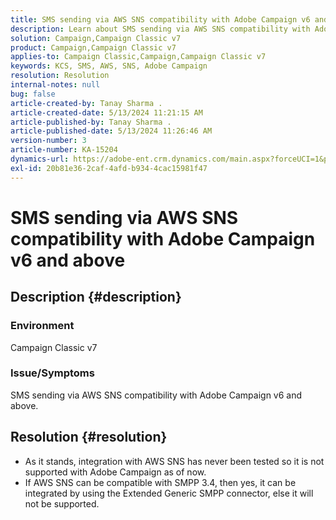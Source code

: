 ```yaml
---
title: SMS sending via AWS SNS compatibility with Adobe Campaign v6 and above
description: Learn about SMS sending via AWS SNS compatibility with Adobe Campaign v6 and above.
solution: Campaign,Campaign Classic v7
product: Campaign,Campaign Classic v7
applies-to: Campaign Classic,Campaign,Campaign Classic v7
keywords: KCS, SMS, AWS, SNS, Adobe Campaign
resolution: Resolution
internal-notes: null
bug: false
article-created-by: Tanay Sharma .
article-created-date: 5/13/2024 11:21:15 AM
article-published-by: Tanay Sharma .
article-published-date: 5/13/2024 11:26:46 AM
version-number: 3
article-number: KA-15204
dynamics-url: https://adobe-ent.crm.dynamics.com/main.aspx?forceUCI=1&pagetype=entityrecord&etn=knowledgearticle&id=551818e7-1a11-ef11-9f8a-6045bd02b206
exl-id: 20b81e36-2caf-4afd-b934-4cac15981f47
---
```

# SMS sending via AWS SNS compatibility with Adobe Campaign v6 and above

## Description {#description}


### Environment

Campaign Classic v7

### Issue/Symptoms

SMS sending via AWS SNS compatibility with Adobe Campaign v6 and above.


## Resolution {#resolution}


- As it stands, integration with AWS SNS has never been tested so it is not supported with Adobe Campaign as of now.
- If AWS SNS can be compatible with SMPP 3.4, then yes, it can be integrated by using the Extended Generic SMPP connector, else it will not be supported.
